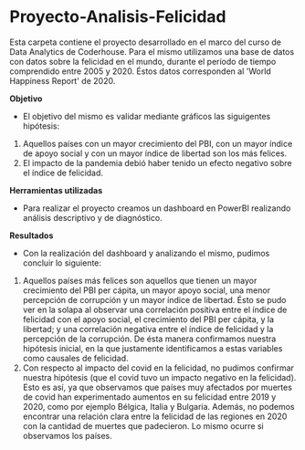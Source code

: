 # Proyecto-Analisis-Felicidad
Esta carpeta contiene el proyecto desarrollado en el marco del curso de Data Analytics de Coderhouse.
Para el mismo utilizamos una base de datos con datos sobre la felicidad en el mundo, durante el período de
tiempo comprendido entre 2005 y 2020. Éstos datos corresponden al 'World Happiness Report' de 2020.

**Objetivo**

* El objetivo del mismo es validar mediante gráficos las siguigentes hipótesis:
1. Aquellos países con un mayor crecimiento del PBI, con un mayor
índice de apoyo social y con un mayor índice de libertad son los más felices. 
2. El impacto de la pandemia debió haber tenido un efecto negativo sobre el
índice de felicidad.

**Herramientas utilizadas**

* Para realizar el proyecto creamos un dashboard en PowerBI realizando análisis descriptivo y de diagnóstico.

**Resultados**

* Con la realización del dashboard y analizando el mismo, pudimos concluir lo
siguiente:
1. Aquellos países más felices son aquellos que tienen un mayor crecimiento del PBI
per cápita, un mayor apoyo social, una menor percepción de corrupción y un mayor
índice de libertad. Ésto se pudo ver en la solapa al observar una correlación positiva entre el índice de felicidad con el apoyo
social, el crecimiento del PBI per cápita, y la libertad; y una correlación negativa
entre el índice de felicidad y la percepción de la corrupción.
De ésta manera confirmamos nuestra hipótesis inicial, en la que justamente
identificamos a estas variables como causales de felicidad.
2. Con respecto al impacto del covid en la felicidad, no pudimos confirmar nuestra
hipótesis (que el covid tuvo un impacto negativo en la felicidad).
Esto es así, ya que observamos que países muy afectados por muertes de covid han
experimentado aumentos en su felicidad entre 2019 y 2020, como por ejemplo
Bélgica, Italia y Bulgaria. Además, no podemos encontrar una relación clara entre la
felicidad de las regiones en 2020 con la cantidad de muertes que padecieron. Lo
mismo ocurre si observamos los países.
